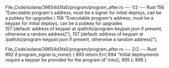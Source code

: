 File_Code/solana/39654d3fa5/program/program_after.rs --- 1/2 --- Rust
156                                 "Executable program's address, must be a signer for initial deploys, can be a pubkey for upgrades \                      156                                 "Executable program's address, must be a keypair for initial deploys, can be a pubkey for upgrades \
157                                 [default: address of keypair at /path/to/program-keypair.json if present, otherwise a random address]"),                 157                                 [default: address of keypair at /path/to/program-keypair.json if present, otherwise a random address]"),

File_Code/solana/39654d3fa5/program/program_after.rs --- 2/2 --- Rust
                                                                                                                                                             892         if program_signer.is_none() {
                                                                                                                                                             893             return Err(
                                                                                                                                                             894                 "Initial deployments require a keypair be provided for the program id".into(),
                                                                                                                                                             895             );
                                                                                                                                                             896         }

